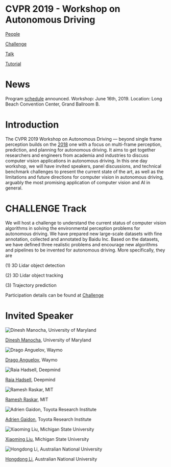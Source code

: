 # CVPR 2019 - Workshop on Autonomous Driving

[People](CVPR%202019%20-%20Workshop%20on%20Autonomous%20Driving%200ad14274ba4443359df8702b93a94213/People%20ecf4c482b5704e4aa172babcec12845a.md)

[Challenge](CVPR%202019%20-%20Workshop%20on%20Autonomous%20Driving%200ad14274ba4443359df8702b93a94213/Challenge%2098ea9b58e1524211befb6864e2d7fabf.md)

[Talk](CVPR%202019%20-%20Workshop%20on%20Autonomous%20Driving%200ad14274ba4443359df8702b93a94213/Talk%2025ed4ce593bb46afaf374d014f2b7420.md)

[Tutorial](CVPR%202019%20-%20Workshop%20on%20Autonomous%20Driving%200ad14274ba4443359df8702b93a94213/Tutorial%2075e4a1e2de64440ca1abae3d219a7705.md)

# News

Program [schedule](https://web.archive.org/web/20210507090938/http://wad.ai/2019/talk.html) announced. Workshop: June 16th, 2019. Location: Long Beach Convention Center, Grand Ballroom B.

# Introduction

The CVPR 2019 Workshop on Autonomous Driving — beyond single frame perception builds on the [2018](https://web.archive.org/web/20220530031945/http://wad.ai/2018/index.html) one with a focus on multi-frame perception, prediction, and planning for autonomous driving. It aims to get together researchers and engineers from academia and industries to discuss computer vision applications in autonomous driving. In this one day workshop, we will have invited speakers, panel discussions, and technical benchmark challenges to present the current state of the art, as well as the limitations and future directions for computer vision in autonomous driving, arguably the most promising application of computer vision and AI in general.

# **CHALLENGE Track**

We will host a challenge to understand the current status of computer vision algorithms in solving the environmental perception problems for autonomous driving. We have prepared new large-scale datasets with fine annotation, collected and annotated by Baidu Inc. Based on the datasets, we have defined three realistic problems and encourage new algorithms and pipelines to be invented for autonomous driving. More specifically, they are

(1) 3D Lidar object detection

(2) 3D Lidar object tracking

(3) Trajectory prediction

Participation details can be found at [Challenge](CVPR%202019%20-%20Workshop%20on%20Autonomous%20Driving%200ad14274ba4443359df8702b93a94213/Challenge%2098ea9b58e1524211befb6864e2d7fabf.md) 

# Invited Speaker

![[Dinesh Manocha](https://web.archive.org/web/20210507090938/https://www.cs.umd.edu/people/dmanocha), University of Maryland](https://web.archive.org/web/20210507090938im_/http://wad.bdstatic.com/2019/public/img/index/Dinesh%20Manocha_40f19fe.jpg)

[Dinesh Manocha](https://web.archive.org/web/20210507090938/https://www.cs.umd.edu/people/dmanocha), University of Maryland

![[Drago Anguelov](https://web.archive.org/web/20210507090938/https://www.linkedin.com/in/dragomiranguelov), Waymo](https://web.archive.org/web/20210507090938im_/http://wad.bdstatic.com/2019/public/img/index/Drago%20Anguelov_d9a30d7.jpg)

[Drago Anguelov](https://web.archive.org/web/20210507090938/https://www.linkedin.com/in/dragomiranguelov), Waymo

![[Raia Hadsell](https://web.archive.org/web/20210507090938/http://raiahadsell.com/index.html), Deepmind](https://web.archive.org/web/20210507090938im_/http://wad.bdstatic.com/2019/public/img/index/Raia%20Hadsell_df61171.jpg)

[Raia Hadsell](https://web.archive.org/web/20210507090938/http://raiahadsell.com/index.html), Deepmind

![[Ramesh Raskar](https://web.archive.org/web/20210507090938/http://web.media.mit.edu/~raskar/), MIT](https://web.archive.org/web/20210507090938im_/http://wad.bdstatic.com/2019/public/img/index/Ramesh%20Raskar_6b36883.jpg)

[Ramesh Raskar](https://web.archive.org/web/20210507090938/http://web.media.mit.edu/~raskar/), MIT

![[Adrien Gaidon](https://web.archive.org/web/20210507090938/https://www.linkedin.com/in/adrien-gaidon-63ab2358), Toyota Research Institute](https://web.archive.org/web/20210507090938im_/http://wad.bdstatic.com/2019/public/img/index/Adrien%20Gaidon_d0a3216.jpg)

[Adrien Gaidon](https://web.archive.org/web/20210507090938/https://www.linkedin.com/in/adrien-gaidon-63ab2358), Toyota Research Institute

![[Xiaoming Liu](https://web.archive.org/web/20210507090938/https://www.cse.msu.edu/~liuxm/index2.html), Michigan State University](https://web.archive.org/web/20210507090938im_/http://wad.bdstatic.com/2019/public/img/index/xiaomingLiu_29ad8d1.jpg)

[Xiaoming Liu](https://web.archive.org/web/20210507090938/https://www.cse.msu.edu/~liuxm/index2.html), Michigan State University

![[Hongdong Li](https://web.archive.org/web/20210507090938/http://users.cecs.anu.edu.au/~hongdong/), Australian National University](https://web.archive.org/web/20210507090938im_/http://wad.bdstatic.com/2019/public/img/tutorial/hongdong_li_caa0b53.png)

[Hongdong Li](https://web.archive.org/web/20210507090938/http://users.cecs.anu.edu.au/~hongdong/), Australian National University
